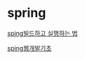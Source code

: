 # spring
[sping빌드하고 실행하는 법](https://github.com/oheunchan07/spring/blob/main/spring/spring%EB%B9%8C%EB%93%9C%20%ED%95%98%EA%B3%A0%20%EC%8B%A4%ED%96%89%ED%95%98%EB%8A%94%20%EB%B2%95.md)

[sping웹개발기초](https://github.com/oheunchan07/spring/blob/main/spring/spring%EC%9B%B9%20%EA%B0%9C%EB%B0%9C%20%EA%B8%B0%EC%B4%88.md)
